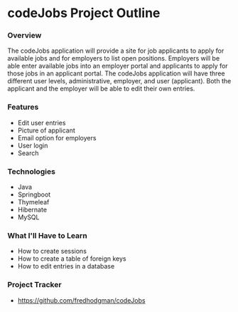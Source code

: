 # codeJobs Project Outline

### Overview
The codeJobs application will provide a site for job applicants to apply for available jobs and for employers to list 
open positions. Employers will be able enter available jobs into an employer portal and applicants to apply for those 
jobs in an applicant portal. The codeJobs application will have three different user levels, administrative, employer, 
and user (applicant). Both the applicant and the employer will be able to edit their own entries.

### Features
- Edit user entries
- Picture of applicant
- Email option for employers
- User login
- Search

### Technologies
- Java
- Springboot
- Thymeleaf
- Hibernate
- MySQL

### What I'll Have to Learn
- How to create sessions
- How to create a table of foreign keys
- How to edit entries in a database 

### Project Tracker
- https://github.com/fredhodgman/codeJobs